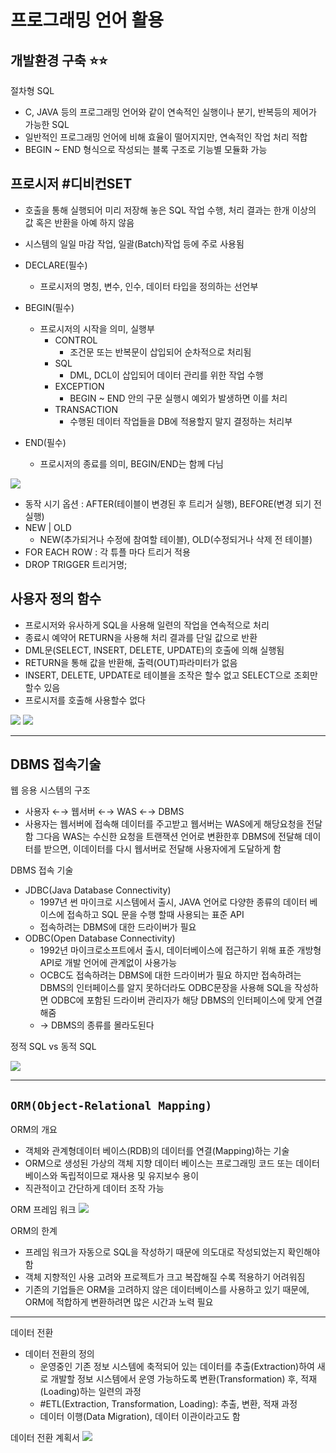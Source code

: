 # **프로그래밍 언어 활용**

## **개발환경 구축** ⭐️⭐️

절차형 SQL

- C, JAVA 등의 프로그래밍 언어와 같이 연속적인 실행이나 분기, 반복등의 제어가 가능한 SQL
- 일반적인 프로그래밍 언어에 비해 효율이 떨어지지만, 연속적인 작업 처리 적합
- BEGIN ~ END 형식으로 작성되는 블록 구조로 기능별 모듈화 가능

## 프로시저 #디비컨SET

- 호출을 통해 실행되어 미리 저장해 놓은 SQL 작업 수행, 처리 결과는 한개 이상의 값 혹은 반환을 아예 하지 않음
- 시스템의 일일 마감 작업, 일괄(Batch)작업 등에 주로 사용됨

- DECLARE(필수)
  - 프로시저의 명칭, 변수, 인수, 데이터 타입을 정의하는 선언부
- BEGIN(필수)
  - 프로시저의 시작을 의미, 실행부
    - CONTROL
      - 조건문 또는 반복문이 삽입되어 순차적으로 처리됨
    - SQL
      - DML, DCL이 삽입되어 데이터 관리를 위한 작업 수행
    - EXCEPTION
      - BEGIN ~ END 안의 구문 실행시 예외가 발생하면 이를 처리
    - TRANSACTION
      - 수행된 데이터 작업들을 DB에 적용할지 말지 결정하는 처리부
- END(필수)
  - 프로시저의 종료를 의미, BEGIN/END는 함께 다님

![](https://s3.us-west-2.amazonaws.com/secure.notion-static.com/d560cff8-1e3d-40a0-a6f8-4165359e4702/%E1%84%89%E1%85%B3%E1%84%8F%E1%85%B3%E1%84%85%E1%85%B5%E1%86%AB%E1%84%89%E1%85%A3%E1%86%BA_2022-02-26_%E1%84%8B%E1%85%A9%E1%84%8C%E1%85%A5%E1%86%AB_12.23.38.png?X-Amz-Algorithm=AWS4-HMAC-SHA256&X-Amz-Content-Sha256=UNSIGNED-PAYLOAD&X-Amz-Credential=AKIAT73L2G45EIPT3X45%2F20220225%2Fus-west-2%2Fs3%2Faws4_request&X-Amz-Date=20220225T153846Z&X-Amz-Expires=86400&X-Amz-Signature=866a273050da26a103b9f01b151ca539b3deb6c2f505cbf82c08d687733c211d&X-Amz-SignedHeaders=host&response-content-disposition=filename%20%3D%22%25E1%2584%2589%25E1%2585%25B3%25E1%2584%258F%25E1%2585%25B3%25E1%2584%2585%25E1%2585%25B5%25E1%2586%25AB%25E1%2584%2589%25E1%2585%25A3%25E1%2586%25BA%25202022-02-26%2520%25E1%2584%258B%25E1%2585%25A9%25E1%2584%258C%25E1%2585%25A5%25E1%2586%25AB%252012.23.38.png%22&x-id=GetObject)

- 동작 시기 옵션 : AFTER(테이블이 변경된 후 트리거 실행), BEFORE(변경 되기 전 실행)
- NEW | OLD
  - NEW(추가되거나 수정에 참여할 테이블), OLD(수정되거나 삭제 전 테이블)
- FOR EACH ROW : 각 튜플 마다 트리거 적용
- DROP TRIGGER 트리거명;

## 사용자 정의 함수

- 프로시저와 유사하게 SQL을 사용해 일련의 작업을 연속적으로 처리
- 종료시 예약어 RETURN을 사용해 처리 결과를 단일 값으로 반환
- DML문(SELECT, INSERT, DELETE, UPDATE)의 호출에 의해 실행됨
- RETURN을 통해 값을 반환해, 출력(OUT)파라미터가 없음
- INSERT, DELETE, UPDATE로 테이블을 조작은 할수 없고 SELECT으로 조회만 할수 있음
- 프로시저를 호출해 사용할수 없다

![](https://s3.us-west-2.amazonaws.com/secure.notion-static.com/0dce3a0c-58b3-4812-a3ac-321f6d776f29/%E1%84%89%E1%85%B3%E1%84%8F%E1%85%B3%E1%84%85%E1%85%B5%E1%86%AB%E1%84%89%E1%85%A3%E1%86%BA_2022-02-26_%E1%84%8B%E1%85%A9%E1%84%8C%E1%85%A5%E1%86%AB_12.36.07.png?X-Amz-Algorithm=AWS4-HMAC-SHA256&X-Amz-Content-Sha256=UNSIGNED-PAYLOAD&X-Amz-Credential=AKIAT73L2G45EIPT3X45%2F20220225%2Fus-west-2%2Fs3%2Faws4_request&X-Amz-Date=20220225T154017Z&X-Amz-Expires=86400&X-Amz-Signature=96fc01de63fd93dfdcd2d0fdf326303fbb15ce1a98263c808a1e49a7fe37c871&X-Amz-SignedHeaders=host&response-content-disposition=filename%20%3D%22%25E1%2584%2589%25E1%2585%25B3%25E1%2584%258F%25E1%2585%25B3%25E1%2584%2585%25E1%2585%25B5%25E1%2586%25AB%25E1%2584%2589%25E1%2585%25A3%25E1%2586%25BA%25202022-02-26%2520%25E1%2584%258B%25E1%2585%25A9%25E1%2584%258C%25E1%2585%25A5%25E1%2586%25AB%252012.36.07.png%22&x-id=GetObject)
![](https://s3.us-west-2.amazonaws.com/secure.notion-static.com/f4d8cfd4-8cd6-47e7-91c1-a20903f7408e/%E1%84%89%E1%85%B3%E1%84%8F%E1%85%B3%E1%84%85%E1%85%B5%E1%86%AB%E1%84%89%E1%85%A3%E1%86%BA_2022-02-26_%E1%84%8B%E1%85%A9%E1%84%8C%E1%85%A5%E1%86%AB_12.36.20.png?X-Amz-Algorithm=AWS4-HMAC-SHA256&X-Amz-Content-Sha256=UNSIGNED-PAYLOAD&X-Amz-Credential=AKIAT73L2G45EIPT3X45%2F20220225%2Fus-west-2%2Fs3%2Faws4_request&X-Amz-Date=20220225T154041Z&X-Amz-Expires=86400&X-Amz-Signature=cab83ea4f2d0218e4132c7a6700d1d947f4d16444490241af1bb1c0043101f46&X-Amz-SignedHeaders=host&response-content-disposition=filename%20%3D%22%25E1%2584%2589%25E1%2585%25B3%25E1%2584%258F%25E1%2585%25B3%25E1%2584%2585%25E1%2585%25B5%25E1%2586%25AB%25E1%2584%2589%25E1%2585%25A3%25E1%2586%25BA%25202022-02-26%2520%25E1%2584%258B%25E1%2585%25A9%25E1%2584%258C%25E1%2585%25A5%25E1%2586%25AB%252012.36.20.png%22&x-id=GetObject)

---

## DBMS 접속기술

웹 응용 시스템의 구조

- 사용자 ←→ 웹서버 ←→ WAS ←→ DBMS
- 사용자는 웹서버에 접속해 데이터를 주고받고 웹서버는 WAS에게 해당요청을 전달함 그다음 WAS는 수신한 요청을 트랜잭션 언어로 변환한후 DBMS에 전달해 데이터를 받으면, 이데이터를 다시 웹서버로 전달해 사용자에게 도달하게 함

DBMS 접속 기술

- JDBC(Java Database Connectivity)
  - 1997년 썬 마이크로 시스템에서 출시, JAVA 언어로 다양한 종류의 데이터 베이스에 접속하고 SQL 문을 수행 할때 사용되는 표준 API
  - 접속하려는 DBMS에 대한 드라이버가 필요
- ODBC(Open Database Connectivity)
  - 1992년 마이크로소프트에서 출시, 데이터베이스에 접근하기 위해 표준 개방형 API로 개발 언어에 관계없이 사용가능
  - OCBC도 접속하려는 DBMS에 대한 드라이버가 필요 하지만 접속하려는 DBMS의 인터페이스를 알지 못하더라도 ODBC문장을 사용해 SQL을 작성하면 ODBC에 포함된 드라이버 관리자가 해당 DBMS의 인터페이스에 맞게 연결해줌
  - → DBMS의 종류를 몰라도된다

정적 SQL vs 동적 SQL

![](https://s3.us-west-2.amazonaws.com/secure.notion-static.com/536355f7-adbd-49ce-95a9-62dad8d024ea/%E1%84%89%E1%85%B3%E1%84%8F%E1%85%B3%E1%84%85%E1%85%B5%E1%86%AB%E1%84%89%E1%85%A3%E1%86%BA_2022-02-26_%E1%84%8B%E1%85%A9%E1%84%8C%E1%85%A5%E1%86%AB_1.08.53.png?X-Amz-Algorithm=AWS4-HMAC-SHA256&X-Amz-Content-Sha256=UNSIGNED-PAYLOAD&X-Amz-Credential=AKIAT73L2G45EIPT3X45%2F20220225%2Fus-west-2%2Fs3%2Faws4_request&X-Amz-Date=20220225T161815Z&X-Amz-Expires=86400&X-Amz-Signature=a03b9023404600b8a1cb23023126ea8dfa1bf5cc323c512b3f04ac8fac3d0f2e&X-Amz-SignedHeaders=host&response-content-disposition=filename%20%3D%22%25E1%2584%2589%25E1%2585%25B3%25E1%2584%258F%25E1%2585%25B3%25E1%2584%2585%25E1%2585%25B5%25E1%2586%25AB%25E1%2584%2589%25E1%2585%25A3%25E1%2586%25BA%25202022-02-26%2520%25E1%2584%258B%25E1%2585%25A9%25E1%2584%258C%25E1%2585%25A5%25E1%2586%25AB%25201.08.53.png%22&x-id=GetObject)

---

## `ORM(Object-Relational Mapping)`

ORM의 개요

- 객체와 관계형데이터 베이스(RDB)의 데이터를 연결(Mapping)하는 기술
- ORM으로 생성된 가상의 객체 지향 데이터 베이스는 프로그래밍 코드 또는 데이터베이스와 독립적이므로 재사용 및 유지보수 용이
- 직관적이고 간단하게 데이터 조작 가능

ORM 프레임 워크
![](https://s3.us-west-2.amazonaws.com/secure.notion-static.com/7c423fd6-a46c-43a2-9448-1692ba9c9838/%E1%84%89%E1%85%B3%E1%84%8F%E1%85%B3%E1%84%85%E1%85%B5%E1%86%AB%E1%84%89%E1%85%A3%E1%86%BA_2022-02-26_%E1%84%8B%E1%85%A9%E1%84%8C%E1%85%A5%E1%86%AB_1.40.29.png?X-Amz-Algorithm=AWS4-HMAC-SHA256&X-Amz-Content-Sha256=UNSIGNED-PAYLOAD&X-Amz-Credential=AKIAT73L2G45EIPT3X45%2F20220225%2Fus-west-2%2Fs3%2Faws4_request&X-Amz-Date=20220225T164859Z&X-Amz-Expires=86400&X-Amz-Signature=c1022fc06df3c91d24e9d6264be694e40dcb73e9b6e658cf60a218dd856dbf10&X-Amz-SignedHeaders=host&response-content-disposition=filename%20%3D%22%25E1%2584%2589%25E1%2585%25B3%25E1%2584%258F%25E1%2585%25B3%25E1%2584%2585%25E1%2585%25B5%25E1%2586%25AB%25E1%2584%2589%25E1%2585%25A3%25E1%2586%25BA%25202022-02-26%2520%25E1%2584%258B%25E1%2585%25A9%25E1%2584%258C%25E1%2585%25A5%25E1%2586%25AB%25201.40.29.png%22&x-id=GetObject)

ORM의 한계

- 프레임 워크가 자동으로 SQL을 작성하기 때문에 의도대로 작성되었는지 확인해야함
- 객체 지향적인 사용 고려와 프로젝트가 크고 복잡해질 수록 적용하기 어려워짐
- 기존의 기업들은 ORM을 고려하지 않은 데이터베이스를 사용하고 있기 때문에, ORM에 적합하게 변환하려면 많은 시간과 노력 필요

---

데이터 전환

- 데이터 전환의 정의
  - 운영중인 기존 정보 시스템에 축적되어 있는 데이터를 추출(Extraction)하여 새로 개발할 정보 시스템에서 운영 가능하도록 변환(Transformation) 후, 적재(Loading)하는 일련의 과정
  - #ETL(Extraction, Transformation, Loading): 추출, 변환, 적재 과정
  - 데이터 이행(Data Migration), 데이터 이관이라고도 함

데이터 전환 계획서
![](https://s3.us-west-2.amazonaws.com/secure.notion-static.com/fe2777f0-20d6-4cae-8909-e2550a4672ce/%E1%84%89%E1%85%B3%E1%84%8F%E1%85%B3%E1%84%85%E1%85%B5%E1%86%AB%E1%84%89%E1%85%A3%E1%86%BA_2022-02-26_%E1%84%8B%E1%85%A9%E1%84%92%E1%85%AE_2.42.24.png?X-Amz-Algorithm=AWS4-HMAC-SHA256&X-Amz-Content-Sha256=UNSIGNED-PAYLOAD&X-Amz-Credential=AKIAT73L2G45EIPT3X45%2F20220226%2Fus-west-2%2Fs3%2Faws4_request&X-Amz-Date=20220226T062604Z&X-Amz-Expires=86400&X-Amz-Signature=01e276f3ba46bc9808c166bdb68da065d087ec74202720237f4b35e8769c26be&X-Amz-SignedHeaders=host&response-content-disposition=filename%20%3D%22%25E1%2584%2589%25E1%2585%25B3%25E1%2584%258F%25E1%2585%25B3%25E1%2584%2585%25E1%2585%25B5%25E1%2586%25AB%25E1%2584%2589%25E1%2585%25A3%25E1%2586%25BA%25202022-02-26%2520%25E1%2584%258B%25E1%2585%25A9%25E1%2584%2592%25E1%2585%25AE%25202.42.24.png%22&x-id=GetObject)
